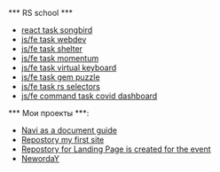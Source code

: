 *** RS school ***

* [react task songbird](https://burik84-songbird.netlify.app)
* [js/fe task webdev](https://rolling-scopes-school.github.io/burik84-JS2020Q3/webdev/)
* [js/fe task shelter](https://rolling-scopes-school.github.io/burik84-JS2020Q3/shelter/pages/main/main.html)
* [js/fe task momentum](https://rolling-scopes-school.github.io/burik84-JS2020Q3/momentum/)
* [js/fe task virtual keyboard](https://rolling-scopes-school.github.io/burik84-JS2020Q3/virtual-keyboard/)
* [js/fe task gem puzzle](https://rolling-scopes-school.github.io/burik84-JS2020Q3/gem-puzzle/build/)
* [js/fe task rs selectors](https://rolling-scopes-school.github.io/burik84-JS2020Q3/rs-css/build/index.html)
* [js/fe command task covid dashboard](https://rolling-scopes-school.github.io/burik84-JS2020Q3/covid-dashboard/build/index.html)

*** Мои проекты ***:

* [Navi as a document guide](https://github.com/burik84/navi)
* [Repostory my first site](https://github.com/burik84/okbur)
* [Repostory for Landing Page is created for the event](https://github.com/burik84/robotsForward)
* [NewordaY](https://burik84.github.io/neworday/)
